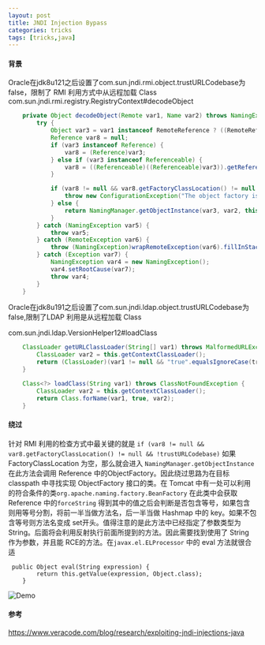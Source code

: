 ```yaml
---
layout: post
title: JNDI Injection Bypass
categories: tricks
tags: [tricks,java]
---
```


#### 背景

Oracle在jdk8u121之后设置了com.sun.jndi.rmi.object.trustURLCodebase为 false，限制了 RMI 利用方式中从远程加载 Class
com.sun.jndi.rmi.registry.RegistryContext#decodeObject
```java
    private Object decodeObject(Remote var1, Name var2) throws NamingException {
        try {
            Object var3 = var1 instanceof RemoteReference ? ((RemoteReference)var1).getReference() : var1;
            Reference var8 = null;
            if (var3 instanceof Reference) {
                var8 = (Reference)var3;
            } else if (var3 instanceof Referenceable) {
                var8 = ((Referenceable)((Referenceable)var3)).getReference();
            }

            if (var8 != null && var8.getFactoryClassLocation() != null && !trustURLCodebase) {
                throw new ConfigurationException("The object factory is untrusted. Set the system property 'com.sun.jndi.rmi.object.trustURLCodebase' to 'true'.");
            } else {
                return NamingManager.getObjectInstance(var3, var2, this, this.environment);
            }
        } catch (NamingException var5) {
            throw var5;
        } catch (RemoteException var6) {
            throw (NamingException)wrapRemoteException(var6).fillInStackTrace();
        } catch (Exception var7) {
            NamingException var4 = new NamingException();
            var4.setRootCause(var7);
            throw var4;
        }
    }
```

Oracle在jdk8u191之后设置了com.sun.jndi.ldap.object.trustURLCodebase为 false,限制了LDAP 利用是从远程加载 Class

com.sun.jndi.ldap.VersionHelper12#loadClass

```java
    ClassLoader getURLClassLoader(String[] var1) throws MalformedURLException {
        ClassLoader var2 = this.getContextClassLoader();
        return (ClassLoader)(var1 != null && "true".equalsIgnoreCase(trustURLCodebase) ? URLClassLoader.newInstance(getUrlArray(var1), var2) : var2);
    }

    Class<?> loadClass(String var1) throws ClassNotFoundException {
        ClassLoader var2 = this.getContextClassLoader();
        return Class.forName(var1, true, var2);
    }
```

#### 绕过

针对 RMI 利用的检查方式中最关键的就是 ```if (var8 != null && var8.getFactoryClassLocation() != null && !trustURLCodebase)``` 如果 FactoryClassLocation 为空，那么就会进入 ```NamingManager.getObjectInstance``` 在此方法会调用 Reference 中的ObjectFactory。因此绕过思路为在目标 classpath 中寻找实现 ObjectFactory 接口的类。在 Tomcat 中有一处可以利用的符合条件的类```org.apache.naming.factory.BeanFactory``` 在此类中会获取 Reference 中的```forceString```
得到其中的值之后会判断是否包含等号，如果包含则用等号分割，将前一半当做方法名，后一半当做 Hashmap 中的 key。如果不包含等号则方法名变成 set开头。值得注意的是此方法中已经指定了参数类型为 String。后面将会利用反射执行前面所提到的方法。因此需要找到使用了 String 作为参数，并且能 RCE的方法。在```javax.el.ELProcessor``` 中的 eval 方法就很合适
```
 public Object eval(String expression) {
        return this.getValue(expression, Object.class);
    }
```

![Demo](/old_img/JNDI-Injection-Demo.gif)

#### 参考
https://www.veracode.com/blog/research/exploiting-jndi-injections-java
